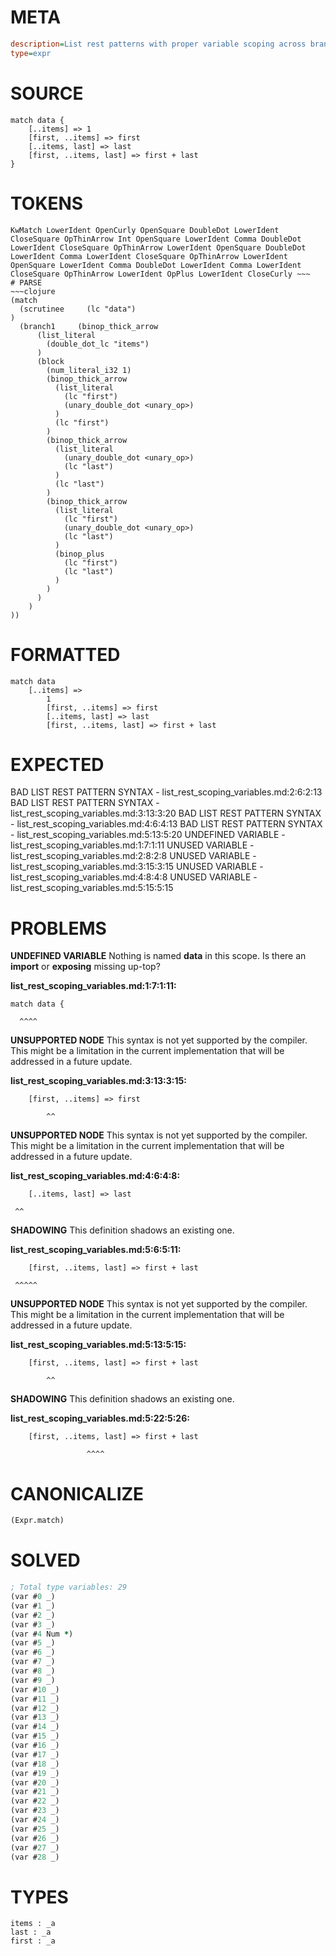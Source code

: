 # META
~~~ini
description=List rest patterns with proper variable scoping across branches
type=expr
~~~
# SOURCE
~~~roc
match data {
    [..items] => 1
    [first, ..items] => first
    [..items, last] => last
    [first, ..items, last] => first + last
}
~~~
# TOKENS
~~~text
KwMatch LowerIdent OpenCurly OpenSquare DoubleDot LowerIdent CloseSquare OpThinArrow Int OpenSquare LowerIdent Comma DoubleDot LowerIdent CloseSquare OpThinArrow LowerIdent OpenSquare DoubleDot LowerIdent Comma LowerIdent CloseSquare OpThinArrow LowerIdent OpenSquare LowerIdent Comma DoubleDot LowerIdent Comma LowerIdent CloseSquare OpThinArrow LowerIdent OpPlus LowerIdent CloseCurly ~~~
# PARSE
~~~clojure
(match
  (scrutinee     (lc "data")
)
  (branch1     (binop_thick_arrow
      (list_literal
        (double_dot_lc "items")
      )
      (block
        (num_literal_i32 1)
        (binop_thick_arrow
          (list_literal
            (lc "first")
            (unary_double_dot <unary_op>)
          )
          (lc "first")
        )
        (binop_thick_arrow
          (list_literal
            (unary_double_dot <unary_op>)
            (lc "last")
          )
          (lc "last")
        )
        (binop_thick_arrow
          (list_literal
            (lc "first")
            (unary_double_dot <unary_op>)
            (lc "last")
          )
          (binop_plus
            (lc "first")
            (lc "last")
          )
        )
      )
    )
))
~~~
# FORMATTED
~~~roc
match data
	[..items] =>
		1
		[first, ..items] => first
		[..items, last] => last
		[first, ..items, last] => first + last
~~~
# EXPECTED
BAD LIST REST PATTERN SYNTAX - list_rest_scoping_variables.md:2:6:2:13
BAD LIST REST PATTERN SYNTAX - list_rest_scoping_variables.md:3:13:3:20
BAD LIST REST PATTERN SYNTAX - list_rest_scoping_variables.md:4:6:4:13
BAD LIST REST PATTERN SYNTAX - list_rest_scoping_variables.md:5:13:5:20
UNDEFINED VARIABLE - list_rest_scoping_variables.md:1:7:1:11
UNUSED VARIABLE - list_rest_scoping_variables.md:2:8:2:8
UNUSED VARIABLE - list_rest_scoping_variables.md:3:15:3:15
UNUSED VARIABLE - list_rest_scoping_variables.md:4:8:4:8
UNUSED VARIABLE - list_rest_scoping_variables.md:5:15:5:15
# PROBLEMS
**UNDEFINED VARIABLE**
Nothing is named **data** in this scope.
Is there an **import** or **exposing** missing up-top?

**list_rest_scoping_variables.md:1:7:1:11:**
```roc
match data {
```
      ^^^^


**UNSUPPORTED NODE**
This syntax is not yet supported by the compiler.
This might be a limitation in the current implementation that will be addressed in a future update.

**list_rest_scoping_variables.md:3:13:3:15:**
```roc
    [first, ..items] => first
```
            ^^


**UNSUPPORTED NODE**
This syntax is not yet supported by the compiler.
This might be a limitation in the current implementation that will be addressed in a future update.

**list_rest_scoping_variables.md:4:6:4:8:**
```roc
    [..items, last] => last
```
     ^^


**SHADOWING**
This definition shadows an existing one.

**list_rest_scoping_variables.md:5:6:5:11:**
```roc
    [first, ..items, last] => first + last
```
     ^^^^^


**UNSUPPORTED NODE**
This syntax is not yet supported by the compiler.
This might be a limitation in the current implementation that will be addressed in a future update.

**list_rest_scoping_variables.md:5:13:5:15:**
```roc
    [first, ..items, last] => first + last
```
            ^^


**SHADOWING**
This definition shadows an existing one.

**list_rest_scoping_variables.md:5:22:5:26:**
```roc
    [first, ..items, last] => first + last
```
                     ^^^^


# CANONICALIZE
~~~clojure
(Expr.match)
~~~
# SOLVED
~~~clojure
; Total type variables: 29
(var #0 _)
(var #1 _)
(var #2 _)
(var #3 _)
(var #4 Num *)
(var #5 _)
(var #6 _)
(var #7 _)
(var #8 _)
(var #9 _)
(var #10 _)
(var #11 _)
(var #12 _)
(var #13 _)
(var #14 _)
(var #15 _)
(var #16 _)
(var #17 _)
(var #18 _)
(var #19 _)
(var #20 _)
(var #21 _)
(var #22 _)
(var #23 _)
(var #24 _)
(var #25 _)
(var #26 _)
(var #27 _)
(var #28 _)
~~~
# TYPES
~~~roc
items : _a
last : _a
first : _a
~~~
